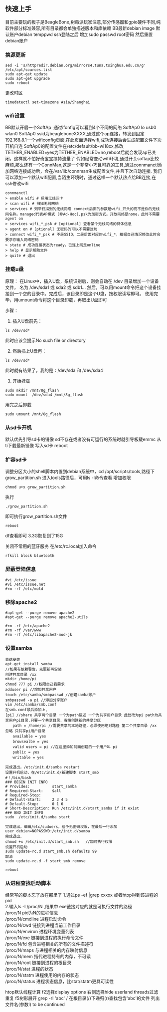 ## 快速上手
目前主要玩的板子是BeagleBone,树莓派玩家注意,部分传感器和gpio硬件不同,纯软件部分标准兼容,所有目录都会单独描述版本和库依赖
BB最新debian image 默认账户debian temppwd
ssh登陆之后 增加sudo passwd root密码 然后重置debian账户

### 换源更新
```
sed -i 's/httpredir.debian.org/mirrors4.tuna.tsinghua.edu.cn/g' /etc/apt/sources.list
sudo apt-get update
sudo apt-get upgrade
sudo reboot
```

更改时区
```
timedatectl set-timezone Asia/Shanghai
```

### wifi设置
BB默认开启一个SoftAp  通过ifonfig可以看到4个不同的网络 SoftAp0 lo usb0 wlan0
SoftAp0 ssid为beagleboneXXXX,通过这个ap连接，转发到固定192.168.8.1一个wificonfig页面,在此页面选择wifi,成功连接后会生成配置文件下次开机自连
SoftAp0的配置文件在/etc/default/bb-wl18xx,修改TETHER_ENABLED=yes为TETHER_ENABLED=no,reboot后就会发现ap已关闭，这样就不怕好奇宝宝挟持流量了
假如经常变动wifi环境,通过开关softap比较麻烦,那么还有一个ConnMan,这是一个非常小巧且可靠的工具,通过connmanctl添加网络连接成功后，会在/var/lib/connman生成配置文件,并且下次自动连接.
我们可以添加一个默认wifi配置,当陌生环境时，通过这样一个默认热点给BB连接,在ssh修改wifi
```
connmanctl
> enable wifi # 启用无线网卡
> scan wifi # 扫描无线网络
> services # 列举扫描到的无线网络 connect后面的参数是wifi_开头的而不是你的无线网名称。managed代表AP模式 (非Ad-Hoc),psk为加密方式。开放网络是none，此时不需要agent on
> services wifi_*_psk # [optional] 查看某个无线网络的具体信息
> agent on # [ptional] 无密码的可以不需要这句
> connect wifi_*_psk # 不是SSID，二是后面对应的wifi_*，根据自己情况修改此时会要求你输入网络密码
> state # 成功连接状态为ready，已连上网是online
> help # 显示帮助文件
> quite # 退出
```

### 挂载u盘
原理：
在Linux中，插入U盘，系统识别后，则会自动在 /dev 目录增加一个设备文件，  名为 /dev/sda1 或 sda2 或 sdb1...
然后，可以用mount命令把这个设备挂接到一个空的目录中。完成后，该目录即是这个U盘，按权限读写即可。
使用完毕，用umount命令将这个目录卸载，再取出U盘即可

步骤：  
1. 插入U盘前先：
```
ls /dev/sd*
```
此时应该会提示No such file or directory  

2. 然后插上U盘再：
```
ls /dev/sd*
```
此时就有结果了，我的是：/dev/sda 和 /dev/sda4  

3. 开始挂载
```
sudo mkdir /mnt/8g_flash
sudo mount  /dev/sda4 /mnt/8g_flash
```
用完之后卸载
```
sudo umount /mnt/8g_flash
```

### 从sd卡开机
默认优先引导sd卡的镜像 sd不存在或者没有可运行的系统时就引导板载emmc
从ti下载最新镜像 写入sd卡 reboot

### 扩容sd卡
调整分区大小的shell脚本内置到debian系统中，cd /opt/scripts/tools,路径下grow_partition.sh
进入tools路径后，可用ls -l命令查看
增加权限 
```
chmod u+x grow_partition.sh
```  
执行
```
./grow_partition.sh
```
即可执行grow_partition.sh文件
```
reboot 
```
df查看即可 3.3G恢复到了15G

关闭不常用的蓝牙服务 在/etc/rc.local加入命令
```
rfkill block bluetooth
```
### 屏蔽登陆信息
```
#vi /etc/issue
#vi /etc/issue.net
#rm -rf /etc/motd
```

### 移除apache2
```
#apt-get --purge remove apache2
#apt-get --purge remove apache2-utils

#rm -rf /etc/apache2
#rm -rf /var/www
#rm -rf /etc/libapache2-mod-jk
```
### 设置samba
```
首选安装
apt-get install samba
//如果有依赖警告，先更新再安装
创建共享目录 /xx
mkdir /home/pi
chmod 777 pi //权限自己看需求
adduser pi //增加共享用户
touch /etc/samba/smbpasswd //创建samba账户
smbpasswd -a pi //添加分享账户
vim /etc/samba/smb.conf
在smb.conf最后添加上,
[pi] //share 共享两个目录 一个为path描述 一个为共享用户目录 此处改为pi path为共享用户pi目录.只要一个共享目录，省略创建新的共享分区
　　path = /home/pi //需要共享的本地路径，必须使用绝对路径 第二个共享目录 /xx 忽略 只共享pi用户目录
　　available = yes
　　browsealbe = yes
　　valid users = pi //在这里添加前面创建的一个用户叫 pi
　　public = yes
　　writable = yes
  
完成退出，/etc/init.d/samba restart
设置开机启动，在/etc/init.d/新建脚本 start_smb
#！/bin/bash
### BEGIN INIT INFO
# Provides:          start_samba
# Required-Start:    $all
# Required-Stop:
# Default-Start:     2 3 4 5
# Default-Stop:      0 1 6
# Short-Description: Run /etc/init.d/start_samba if it exist
### END INIT INFO
sudo  /etc/init.d/samba start

完成退出，编辑/etc/sudoers，给予无密码权限，在最后一行添加
user debian=NOPASSWD:/etc/init.d/samba
完成退出，
chmod +x /etc/init.d/start_smb.sh   //加可执行权限
设置开机启动
sudo update-rc.d start_smb.sh defaults 99
取消
sudo update-rc.d -f start_smb remove

reboot
```

### 从进程查找启动脚本
经常写的脚本忘了放在那里了
1.通过ps -ef |grep xxxxx 或者htop得到该进程的pid   
2.输入ls -l /proc/N ,结果中 exe链接对应的就是可执行文件的路径   
/proc/N pid为N的进程信息   
/proc/N/cmdline 进程启动命令   
/proc/N/cwd 链接到进程当前工作目录   
/proc/N/environ 进程环境变量列表   
/proc/N/exe 链接到进程的执行命令文件   
/proc/N/fd 包含进程相关的所有的文件描述符   
/proc/N/maps 与进程相关的内存映射信息   
/proc/N/mem 指代进程持有的内存，不可读   
/proc/N/root 链接到进程的根目录   
/proc/N/stat 进程的状态   
/proc/N/statm 进程使用的内存的状态   
/proc/N/status 进程状态信息，比stat/statm更具可读性   

htop默认线程计算 f2选择display options 右侧选择hide userland threads过滤重复 f5树形展开
grep -rl 'abc' / 在根目录(/)下递归(r)查找包含'abc'的文件 列出文件名(参数l)
to be continued




